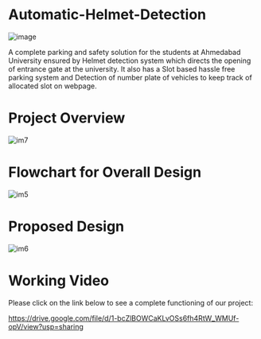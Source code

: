 # Automatic-Helmet-Detection

![image](https://user-images.githubusercontent.com/82361158/115508900-73b7fb80-a29b-11eb-991d-9761ab4823e5.png)

A complete parking and safety solution for the students at Ahmedabad University ensured by Helmet detection system which directs the opening of entrance gate at the university.  It also has a Slot based hassle free parking system and Detection of number plate of vehicles to keep track of allocated slot on webpage.

# Project Overview
![im7](https://user-images.githubusercontent.com/82361158/115508130-9990d080-a29a-11eb-83f3-4692de5d5734.JPG)

# Flowchart for Overall Design
![im5](https://user-images.githubusercontent.com/82361158/115507441-c42e5980-a299-11eb-8dea-b2529a69a534.JPG)

# Proposed Design

![im6](https://user-images.githubusercontent.com/82361158/115507927-5b93ac80-a29a-11eb-8727-6b9bbc35da8c.JPG)


# Working Video
Please click on the link below to see a complete functioning of our project:

https://drive.google.com/file/d/1-bcZlBOWCaKLvOSs6fh4RtW_WMUf-opV/view?usp=sharing


